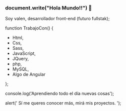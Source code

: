 ### document.write("Hola Mundo!!") 👋

Soy valen, desarrollador front-end (futuro fullstak);

function TrabajoCon() {
- Html,
- Css,
- Sass,
- JavaScript,
- JQuery,
- php,
- MySQL,
- Algo de Angular

};

console.log('Aprendiendo todo el día nuevas cosas');

alert(' Sí me queres conocer más, mirá mis proyectos. ');
